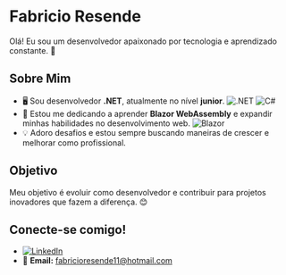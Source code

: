 # Fabricio Resende

Olá! Eu sou um desenvolvedor apaixonado por tecnologia e aprendizado constante. 🚀

## Sobre Mim

- 🖥️ Sou desenvolvedor **.NET**, atualmente no nível **junior**. ![.NET](https://img.shields.io/badge/.NET-512BD4?style=flat&logo=dotnet&logoColor=white) ![C#](https://img.shields.io/badge/C%23-239120?style=flat&logo=csharp&logoColor=white)
- 🌱 Estou me dedicando a aprender **Blazor WebAssembly** e expandir minhas habilidades no desenvolvimento web. ![Blazor](https://img.shields.io/badge/Blazor-512BD4?style=flat&logo=blazor&logoColor=white)
- 💡 Adoro desafios e estou sempre buscando maneiras de crescer e melhorar como profissional.

## Objetivo

Meu objetivo é evoluir como desenvolvedor e contribuir para projetos inovadores que fazem a diferença. 😊

## Conecte-se comigo!

- [![LinkedIn](https://img.shields.io/badge/LinkedIn-0A66C2?style=flat&logo=linkedin&logoColor=white)](https://www.linkedin.com/in/fabriciobresende/)
- 📧 **Email:** fabricioresende11@hotmail.com

###



